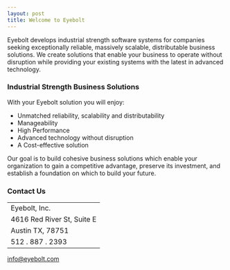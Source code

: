 ```yaml
---
layout: post
title: Welcome to Eyebolt
---
```


Eyebolt develops industrial strength software systems for companies seeking exceptionally reliable, massively scalable, distributable business solutions. We create solutions that enable your business to operate without disruption while providing your existing systems with the latest in advanced technology.

### Industrial Strength Business Solutions

With your Eyebolt solution you will enjoy:

* Unmatched reliability, scalability and distributability
* Manageability
* High Performance
* Advanced technology without disruption
* A Cost-effective solution

Our goal is to build cohesive business solutions which enable your organization to gain a competitive advantage, preserve its investment, and establish a foundation on which to build your future.

### Contact Us

<table>
  <tbody>
    <tr>
      <td>Eyebolt, Inc.</td>
    </tr>
    <tr>
      <td>4616 Red River St, Suite E</td>
    </tr>
    <tr>
      <td>Austin TX, 78751</td>
    </tr>
    <tr>
      <td>512&nbsp;.&nbsp;887&nbsp;.&nbsp;2393</td>
    </tr>
  </tbody>
</table>

<a href='&#109;&#97;&#105;&#108;&#116;&#111;&#58;&#105;&#110;&#102;&#111;&#64;&#101;&#121;&#101;&#98;&#111;&#108;&#116;&#46;&#99;&#111;&#109;'>&#105;&#110;&#102;&#111;&#64;&#101;&#121;&#101;&#98;&#111;&#108;&#116;&#46;&#99;&#111;&#109;</a><br />
